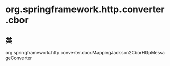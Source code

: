 # org.springframework.http.converter.cbor

## 类

org.springframework.http.converter.cbor.MappingJackson2CborHttpMessageConverter




